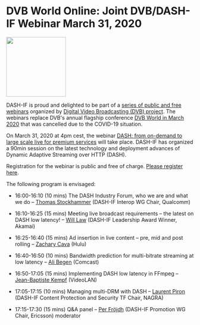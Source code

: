 
# DVB World Online: Joint DVB/DASH-IF Webinar March 31, 2020 

<a href="https://dvb.org/webinar/webinar-dash-from-on-demand-to-large-scale-live-for-premium-services/" target="_blank" rel="noopener noreferrer"><img height="160px"  src="https://dashif.org/img/dvbworld2020_blue_642x428.png" alt="" /></a>
 
DASH-IF is proud and delighted to be part of a <a href="https://dvb.org/news-events/webinars"> series of public and free webinars</a> organized by <a href="http://www.dvb.org">Digital Video Broadcasting (DVB) project</a>. The webinars replace DVB's annual flagship conference <a href="http://www.dvbworld.org">DVB World in March 2020</a> that was cancelled due to the COVID-19 situation.

On March 31, 2020 at 4pm cest, the webinar <a href="https://dvb.org/webinar/webinar-dash-from-on-demand-to-large-scale-live-for-premium-services/">DASH: from on-demand to large scale live for premium services</a> will take place. DASH-IF has organized a 90min session on the latest technology and deployment advances of Dynamic Adaptive Streaming over HTTP (DASH). 

Registration for the webinar is public and free of charge. <a href="https://zoom.us/webinar/register/WN_xWoas5ruSOyMdbJ9vyNvIQ">Please register here</a>.

The following program is envisaged:
* 16:00-16:10 (10 mins)	The DASH Industry Forum, who we are and what we do – <a href="https://www.linkedin.com/in/stockhammer">Thomas Stockhammer</a> (DASH-IF Interop WG Chair, Qualcomm)

* 16:10-16:25 (15 mins)	Meeting live broadcast requirements – the latest on DASH low latency! – <a href="https://www.linkedin.com/in/wilaw/">Will Law</a> (DASH-IF Leadership Award Winner, Akamai)

* 16:25-16:40 (15 mins)	Ad insertion in live content – pre, mid and post rolling – <a href="https://www.linkedin.com/in/zachary-cava-73a99b45/">Zachary Cava</a> (Hulu)

* 16:40-16:50 (10 mins)	Bandwidth prediction for multi-bitrate streaming at low latency – <a href="https://www.linkedin.com/in/acbegen/">Ali Begen</a> (Comcast)

* 16:50-17:05 (15 mins)	Implementing DASH low latency in FFmpeg – <a href="https://www.linkedin.com/in/jbkempf/">Jean-Baptiste Kempf</a> (VideoLAN)

* 17:05-17:15 (10 mins)	Managing multi-DRM with DASH – <a href="https://www.linkedin.com/in/laurentpiron/">Laurent Piron</a> (DASH-IF Content Protection and Security TF Chair, NAGRA)

* 17:15-17:30 (15 mins)	Q&A panel – <a href="https://www.linkedin.com/in/per-frojdh/">Per Fröjdh</a> (DASH-IF Promotion WG Chair, Ericsson) moderator

